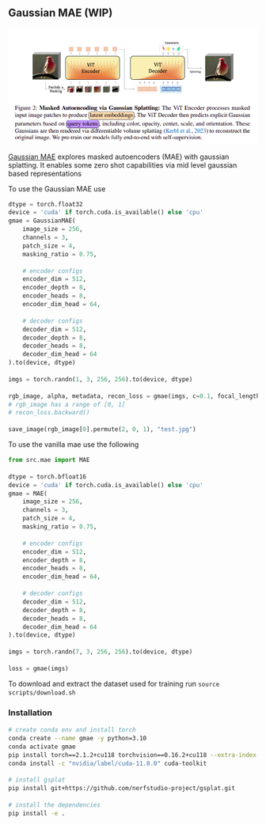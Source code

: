 ## Gaussian MAE (WIP)

<img src="./assets/gmae.png" width="650px"></img>

<a href="https://arxiv.org/abs/2501.03229v1">Gaussian MAE</a> explores masked autoencoders (MAE) with gaussian splatting. It enables some zero shot capabilities via mid level gaussian based representations

To use the Gaussian MAE use
```python
dtype = torch.float32
device = 'cuda' if torch.cuda.is_available() else 'cpu'
gmae = GaussianMAE(
    image_size = 256,
    channels = 3,
    patch_size = 4,
    masking_ratio = 0.75,

    # encoder configs
    encoder_dim = 512,
    encoder_depth = 8,
    encoder_heads = 8,
    encoder_dim_head = 64,

    # decoder configs
    decoder_dim = 512,
    decoder_depth = 8,
    decoder_heads = 8,
    decoder_dim_head = 64
).to(device, dtype)

imgs = torch.randn(1, 3, 256, 256).to(device, dtype)

rgb_image, alpha, metadata, recon_loss = gmae(imgs, c=0.1, focal_length=175)
# rgb_image has a range of [0, 1]
# recon_loss.backward()

save_image(rgb_image[0].permute(2, 0, 1), "test.jpg")
```

To use the vanilla mae use the following
```python
from src.mae import MAE

dtype = torch.bfloat16
device = 'cuda' if torch.cuda.is_available() else 'cpu'
gmae = MAE(
    image_size = 256,
    channels = 3,
    patch_size = 4,
    masking_ratio = 0.75,

    # encoder configs
    encoder_dim = 512,
    encoder_depth = 8,
    encoder_heads = 8,
    encoder_dim_head = 64,

    # decoder configs
    decoder_dim = 512,
    decoder_depth = 8,
    decoder_heads = 8,
    decoder_dim_head = 64
).to(device, dtype)

imgs = torch.randn(7, 3, 256, 256).to(device, dtype)

loss = gmae(imgs)
```

To download and extract the dataset used for training run `source scripts/download.sh`

### Installation

```bash
# create conda env and install torch
conda create --name gmae -y python=3.10
conda activate gmae
pip install torch==2.1.2+cu118 torchvision==0.16.2+cu118 --extra-index-url https://download.pytorch.org/whl/cu118
conda install -c "nvidia/label/cuda-11.8.0" cuda-toolkit

# install gsplat
pip install git+https://github.com/nerfstudio-project/gsplat.git

# install the dependencies
pip install -e .
```